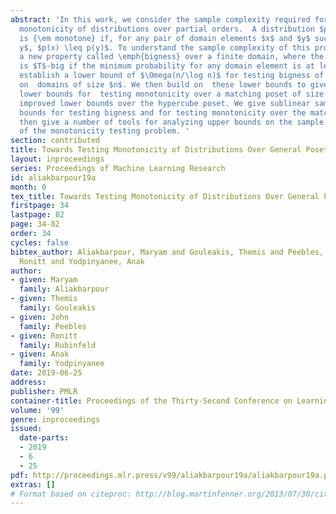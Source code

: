 ```yaml
---
abstract: 'In this work, we consider the sample complexity required for testing the
  monotonicity of distributions over partial orders.  A distribution $p$ over a poset
  is {\em monotone} if, for any pair of domain elements $x$ and $y$ such that $x \preceq
  y$, $p(x) \leq p(y)$. To understand the sample complexity of this problem, we introduce
  a new property called \emph{bigness} over a finite domain, where the distribution
  is $T$-big if the minimum probability for any domain element is at least $T$. We
  establish a lower bound of $\Omega(n/\log n)$ for testing bigness of distributions
  on  domains of size $n$. We then build on  these lower bounds to give $\Omega(n/\log{n})$
  lower bounds for  testing monotonicity over a matching poset of size $n$ and significantly
  improved lower bounds over the hypercube poset. We give sublinear sample complexity
  bounds for testing bigness and for testing monotonicity over the matching poset.   We
  then give a number of tools for analyzing upper bounds on the sample complexity
  of the monotonicity testing problem. '
section: contributed
title: Towards Testing Monotonicity of Distributions Over General Posets
layout: inproceedings
series: Proceedings of Machine Learning Research
id: aliakbarpour19a
month: 0
tex_title: Towards Testing Monotonicity of Distributions Over General Posets
firstpage: 34
lastpage: 82
page: 34-82
order: 34
cycles: false
bibtex_author: Aliakbarpour, Maryam and Gouleakis, Themis and Peebles, John and Rubinfeld,
  Ronitt and Yodpinyanee, Anak
author:
- given: Maryam
  family: Aliakbarpour
- given: Themis
  family: Gouleakis
- given: John
  family: Peebles
- given: Ronitt
  family: Rubinfeld
- given: Anak
  family: Yodpinyanee
date: 2019-06-25
address: 
publisher: PMLR
container-title: Proceedings of the Thirty-Second Conference on Learning Theory
volume: '99'
genre: inproceedings
issued:
  date-parts:
  - 2019
  - 6
  - 25
pdf: http://proceedings.mlr.press/v99/aliakbarpour19a/aliakbarpour19a.pdf
extras: []
# Format based on citeproc: http://blog.martinfenner.org/2013/07/30/citeproc-yaml-for-bibliographies/
---
```

